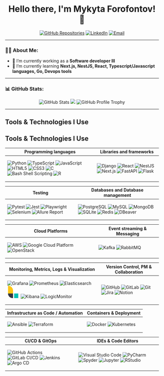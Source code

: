 <h1 align="center">Hello there, I'm Mykyta Forofontov! 👋</h1>

<p align="center">
  <a href="https://github.com/MForofontov?tab=repositories"><img src="https://img.shields.io/badge/-My%20Repos-181717?style=for-the-badge&logo=github" alt="GitHub Repositories"></a>
  <a href="https://www.linkedin.com/in/mykyta-forofontov-7128a31bb"><img src="https://img.shields.io/badge/-LinkedIn-0077B5?style=for-the-badge&logo=linkedin" alt="LinkedIn"></a>
  <a href="mailto:[mykyta_forofontov@hotmail.com]"><img src="https://img.shields.io/badge/-Email-c14438?style=for-the-badge&logo=Gmail&logoColor=white" alt="Email"></a>
</p>

---

### 👨‍💻 About Me:
- 🔭 I’m currently working as a **Software developer III**
- 🌱 I’m currently learning **Next.js, NestJS, React, Typescript/Javascript languages, Go, Devops tools**

---

### 📊 GitHub Stats:
<p align="center">
  <img src="https://github-readme-stats.vercel.app/api?username=MForofontov&show_icons=true&theme=radical&count_private=true&include_all_commits=true" alt="GitHub Stats" height="180em" />
  <img src="https://github-readme-stats.vercel.app/api/top-langs/?username=MForofontov&layout=compact&theme=radical&langs_count=10" height="180em" />
  <img src="https://github-profile-trophy.vercel.app/?username=MForofontov&theme=onedark&title=Commits,PullRequest,Reviews,Issues,Experience,Stars,Repositories,Followers" alt="GitHub Profile Trophy">
</p>

---

## **Tools & Technologies I Use**
## **Tools & Technologies I Use**

| **Programming languages** | **Libraries and frameworks** |
| --- | --- |
| <p><!-- Python --><img src="https://cdn.jsdelivr.net/gh/devicons/devicon/icons/python/python-original.svg" width="40" height="40" alt="Python" /> <!-- TypeScript --><img src="https://cdn.jsdelivr.net/gh/devicons/devicon/icons/typescript/typescript-original.svg" width="40" height="40" alt="TypeScript" /> <!-- JavaScript --><img src="https://cdn.jsdelivr.net/gh/devicons/devicon/icons/javascript/javascript-original.svg" width="40" height="40" alt="JavaScript" /> <!-- HTML5 --><img src="https://cdn.jsdelivr.net/gh/devicons/devicon/icons/html5/html5-original.svg" width="40" height="40" alt="HTML5" /> <!-- CSS3 --><img src="https://cdn.jsdelivr.net/gh/devicons/devicon/icons/css3/css3-original.svg" width="40" height="40" alt="CSS3" /> <!-- C --><img src="https://cdn.jsdelivr.net/gh/devicons/devicon/icons/c/c-original.svg" width="40" height="40" alt="C" /> <!-- Bash --><img src="https://cdn.jsdelivr.net/gh/devicons/devicon/icons/bash/bash-original.svg" width="40" height="40" alt="Bash Shell Scripting" /> <!-- R --><img src="https://cdn.jsdelivr.net/gh/devicons/devicon/icons/r/r-original.svg" width="40" height="40" alt="R" /></p> | <p><!-- Django --><img src="https://cdn.jsdelivr.net/gh/devicons/devicon/icons/django/django-plain.svg" width="40" height="40" alt="Django" /> <!-- React --><img src="https://cdn.jsdelivr.net/gh/devicons/devicon/icons/react/react-original.svg" width="40" height="40" alt="React" /> <!-- NestJS --><img src="https://nestjs.com/img/logo-small.svg" width="40" height="40" alt="NestJS" /> <!-- Next.js --><img src="https://cdn.jsdelivr.net/gh/devicons/devicon/icons/nextjs/nextjs-original.svg" width="40" height="40" alt="Next.js" /> <!-- FastAPI --><img src="https://cdn.jsdelivr.net/gh/devicons/devicon/icons/fastapi/fastapi-original.svg" width="40" height="40" alt="FastAPI" /> <!-- Flask --><img src="https://cdn.jsdelivr.net/gh/devicons/devicon/icons/flask/flask-original.svg" width="40" height="40" alt="Flask" /></p> |

| **Testing** | **Databases and Database management** |
| --- | --- |
| <p><!-- Pytest --><img src="https://cdn.jsdelivr.net/gh/devicons/devicon/icons/pytest/pytest-original.svg" width="40" height="40" alt="Pytest" /> <!-- Jest --><img src="https://cdn.jsdelivr.net/gh/devicons/devicon/icons/jest/jest-plain.svg" width="40" height="40" alt="Jest" /> <!-- Playwright --><img src="https://playwright.dev/img/playwright-logo.svg" width="40" height="40" alt="Playwright" /> <!-- Selenium --><img src="https://cdn.jsdelivr.net/gh/devicons/devicon/icons/selenium/selenium-original.svg" width="40" height="40" alt="Selenium" /> <!-- Allure --><img src="https://avatars.githubusercontent.com/u/5879127?s=200&v=4" width="40" height="40" alt="Allure Report" /></p> | <p><!-- PostgreSQL --><img src="https://cdn.jsdelivr.net/gh/devicons/devicon/icons/postgresql/postgresql-original.svg" width="40" height="40" alt="PostgreSQL" /> <!-- MySQL --><img src="https://cdn.jsdelivr.net/gh/devicons/devicon/icons/mysql/mysql-original.svg" width="40" height="40" alt="MySQL" /> <!-- MongoDB --><img src="https://cdn.jsdelivr.net/gh/devicons/devicon/icons/mongodb/mongodb-original.svg" width="40" height="40" alt="MongoDB" /> <!-- SQLite --><img src="https://cdn.jsdelivr.net/gh/devicons/devicon/icons/sqlite/sqlite-original.svg" width="40" height="40" alt="SQLite" /> <!-- Redis --><img src="https://cdn.jsdelivr.net/gh/devicons/devicon/icons/redis/redis-original.svg" width="40" height="40" alt="Redis" /> <!-- DBeaver --><img src="https://cdn.jsdelivr.net/gh/devicons/devicon/icons/dbeaver/dbeaver-original.svg" width="40" height="40" alt="DBeaver" /></p> |

| **Cloud Platforms** | **Event streaming & Messaging** |
| --- | --- |
| <p><!-- AWS --><img src="https://raw.githubusercontent.com/gilbarbara/logos/main/logos/aws.svg" width="40" height="40" alt="AWS" /> <!-- GCP --><img src="https://raw.githubusercontent.com/gilbarbara/logos/main/logos/google-cloud.svg" width="40" height="40" alt="Google Cloud Platform" /> <!-- OpenStack --><img src="https://cdn.simpleicons.org/openstack/ED1944" width="40" height="40" alt="OpenStack" /></p> | <p><!-- Celery --> <!-- Kafka --><img src="https://cdn.jsdelivr.net/gh/devicons/devicon/icons/apachekafka/apachekafka-original.svg" width="40" height="40" alt="Kafka" /> <!-- RabbitMQ --><img src="https://cdn.jsdelivr.net/gh/devicons/devicon/icons/rabbitmq/rabbitmq-original.svg" width="40" height="40" alt="RabbitMQ" /></p> |

| **Monitoring, Metrics, Logs & Visualization** | **Version Control, PM & Collaboration** |
| --- | --- |
| <p><!-- Grafana --><img src="https://cdn.jsdelivr.net/gh/devicons/devicon/icons/grafana/grafana-original.svg" width="40" height="40" alt="Grafana" /> <!-- Prometheus --><img src="https://cdn.jsdelivr.net/gh/devicons/devicon/icons/prometheus/prometheus-original.svg" width="40" height="40" alt="Prometheus" /> <!-- Elasticsearch --><img src="https://cdn.jsdelivr.net/gh/devicons/devicon/icons/elasticsearch/elasticsearch-original.svg" width="40" height="40" alt="Elasticsearch" /> <!-- Logstash --><img src="https://raw.githubusercontent.com/devicons/devicon/master/icons/logstash/logstash-original.svg" width="40" height="40" alt="Logstash" /> <!-- Kibana --><img src="https://cdn.jsdelivr.net/gh/devicons/devicon/icons/kibana/kibana-original.svg" width="40" height="40" alt="Kibana" /> <!-- LogicMonitor --><img src="https://svgmix.com/uploads/71c5b8-logicmonitor.svg" width="40" height="40" alt="LogicMonitor" /></p> | <p><!-- GitHub --><img src="https://cdn.jsdelivr.net/gh/devicons/devicon/icons/github/github-original.svg" width="40" height="40" alt="GitHub" /> <!-- GitLab --><img src="https://cdn.jsdelivr.net/gh/devicons/devicon/icons/gitlab/gitlab-original.svg" width="40" height="40" alt="GitLab" /> <!-- Git --><img src="https://cdn.jsdelivr.net/gh/devicons/devicon/icons/git/git-original.svg" width="40" height="40" alt="Git" /> <!-- Jira --><img src="https://cdn.jsdelivr.net/gh/devicons/devicon/icons/jira/jira-original.svg" width="40" height="40" alt="Jira" /> <!-- Notion --><img src="https://cdn.jsdelivr.net/gh/devicons/devicon/icons/notion/notion-original.svg" width="40" height="40" alt="Notion" /></p> |

| **Infrastructure as Code / Automation** | **Containers & Deployment** |
| --- | --- |
| <p><!-- Ansible --><img src="https://cdn.jsdelivr.net/gh/devicons/devicon/icons/ansible/ansible-original.svg" width="40" height="40" alt="Ansible" /> <!-- Terraform --><img src="https://cdn.jsdelivr.net/gh/devicons/devicon/icons/terraform/terraform-original.svg" width="40" height="40" alt="Terraform" /> <!-- Rundeck --></p> | <p><!-- Docker --><img src="https://cdn.jsdelivr.net/gh/devicons/devicon/icons/docker/docker-original.svg" width="40" height="40" alt="Docker" /> <!-- Kubernetes --><img src="https://cdn.jsdelivr.net/gh/devicons/devicon/icons/kubernetes/kubernetes-plain.svg" width="40" height="40" alt="Kubernetes" /></p> |

| **CI/CD & GitOps** | **IDEs & Code Editors** |
| --- | --- |
| <p><!-- GitHub Actions --><img src="https://cdn.simpleicons.org/githubactions" width="40" height="40" alt="GitHub Actions" /> <!-- GitLab CI/CD --><img src="https://cdn.jsdelivr.net/gh/devicons/devicon/icons/gitlab/gitlab-original.svg" width="40" height="40" alt="GitLab CI/CD" /> <!-- Jenkins --><img src="https://cdn.jsdelivr.net/gh/devicons/devicon/icons/jenkins/jenkins-original.svg" width="40" height="40" alt="Jenkins" /> <!-- Argo CD --><img src="https://argo-cd.readthedocs.io/en/stable/assets/logo.png" width="40" height="40" alt="Argo CD" /></p> | <p><!-- VS Code --><img src="https://cdn.jsdelivr.net/gh/devicons/devicon/icons/vscode/vscode-original.svg" width="40" height="40" alt="Visual Studio Code" /> <!-- PyCharm --><img src="https://cdn.jsdelivr.net/gh/devicons/devicon/icons/pycharm/pycharm-original.svg" width="40" height="40" alt="PyCharm" /> <!-- Spyder --><img src="https://cdn.jsdelivr.net/gh/devicons/devicon/icons/spyder/spyder-original.svg" width="40" height="40" alt="Spyder" /> <!-- Jupyter --><img src="https://cdn.jsdelivr.net/gh/devicons/devicon/icons/jupyter/jupyter-original.svg" width="40" height="40" alt="Jupyter" /> <!-- RStudio --><img src="https://cdn.jsdelivr.net/gh/devicons/devicon/icons/rstudio/rstudio-original.svg" width="40" height="40" alt="RStudio" /></p> |


